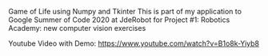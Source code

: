 Game of Life using Numpy and Tkinter
This is part of my application to Google Summer of Code 2020 at JdeRobot for Project #1: Robotics Academy: new computer vision exercises


Youtube Video with Demo: https://www.youtube.com/watch?v=B1o8k-Yiyb8
